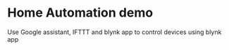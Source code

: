 # Home Automation demo
Use Google assistant, IFTTT and blynk app to control devices using blynk app
